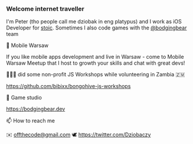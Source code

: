 ### Welcome internet traveller

I'm Peter (tho people call me dziobak in eng platypus) and I work as iOS Developer for [stoic](https://stoicroutine.com). Sometimes I also code games with the [@bodgingbear](https://github.com/bodgingbear) team

🌇 Mobile Warsaw

If you like mobile apps development and live in Warsaw - come to Mobile Warsaw Meetup that I host to growth your skills and chat with great devs!

👨🏻‍💻 did some non-profit JS Workshops while volunteering in Zambia 🇿🇲

https://github.com/bibixx/bongohive-js-workshops

👾 Game studio

https://bodgingbear.dev

📫 How to reach me

✉️ offthecode@gmail.com
🕊 https://twitter.com/Dziobaczy
